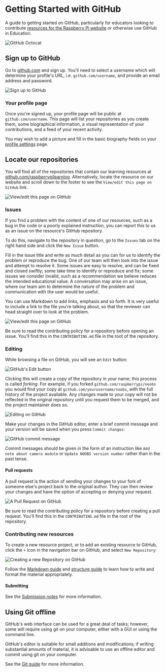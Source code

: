 # Getting Started with GitHub

A guide to getting started on GitHub, particularly for educators looking to contribute [resources for the Raspberry Pi website](http://www.raspberrypi.org/resources/) or otherwise use GitHub in Education.

![GitHub Octocat](images/octocat.jpg)

## Sign up to GitHub

Go to [github.com](https://github.com/) and sign up. You'll need to select a username which will determine your profile's URL, i.e. `github.com/username`, and provide an email address and password.

![Sign up to GitHub](images/github-signup.png)

### Your profile page

Once you're signed up, your profile page will be public at `github.com/username`. This page will list your repositories as you create them, some biographical information, a visual representation of your contributions, and a feed of your recent activity.

You may wish to add a picture and fill in the basic biography fields on your [profile settings](https://github.com/settings/profile) page.

## Locate our repositories

You will find all of the repositories that contain our learning resources at [github.com/raspberrypilearning](https://github.com/raspberrypilearning). Alternatively, locate the resource on our website and scroll down to the footer to see the `View/edit this page on GitHub` link.

![View/edit this page on GitHub](images/view-edit-on-github.png)

### Issues

If you find a problem with the content of one of our resources, such as a bug in the code or a poorly explained instruction, you can report this to us as an issue on the resource's GitHub repository.

To do this, navigate to the repository in question, go to the `Issues` tab on the right hand side and click the `New Issue` button.

Fill in the issue title and write as much detail as you can for us to identify the problem or reproduce the bug. One of our team will then look into the issue and attempt to resolve it. Some issues are easy to resolve, and can be fixed and closed swiftly; some take time to identify or reproduce and fix; some issues we consider invalid, such as a recommendation we believe reduces the intended educational value. A conversation may arise on an issue, where our team aim to determine the nature of the problem and communication with the user would be useful.

You can use Markdown to add links, emphasis and so forth. It is very useful to include a link to the file you're talking about, so that the reviewer can head straight over to look at the problem.

![View/edit this page on GitHub](images/github-issue.png)

Be sure to read the contributing policy for a repository before opening an issue. You'll find this in the `CONTRIBUTING.md` file in the root of the repository.

### Editing

While browsing a file on GitHub, you will see an `Edit` button:

![GitHub's Edit button](images/github-edit.png)

Clicking this will create a copy of the repository in your name; this process is called *forking*. For example, if you forked `github.com/raspberrypi/noobs` you would find your copy at `github.com/yourusername/noobs`, with the full history of the project available. Any changes made to your copy will not be reflected in the original repository until you request them to be merged, and the project maintainer does so.

![Editing on GitHub](images/github-editing.png)

Make your changes in the GitHub editor, enter a brief commit message and your version will be saved when you press `Commit changes`:

![GitHub commit message](images/github-commit.png)

Commit messages should be given in the form of an instruction like `Add note about camera module` or `Update NOOBS version number` rather than in the past tense.

#### Pull requests

A pull request is the action of sending your changes to your fork of someone else's project back to the original author. They can then review your changes and have the option of accepting or denying your request.

![A Pull Request on GitHub](images/github-pull-request.png)

Be sure to read the contributing policy for a repository before creating a pull request. You'll find this in the `CONTRIBUTING.md` file in the root of the repository.

### Contributing new resources

To create a new resource project, or to add an existing resource to GitHub, click the `+` icon in the navigation bar on GitHub, and select `New Repository`:

![Creating a new Repository on GitHub](images/github-new-repo.png)

Follow the [Markdown guide](markdown-guide.md) and [structure guide](structure-guide.md) to learn how to write and format the material appropriately.

#### Submitting

See the [Submission notes](README.md#submissions) for more information.

## Using Git offline

GitHub's web interface can be used for a great deal of tasks; however, some will require using git on your computer, either with a GUI or using the command line.

GitHub's editor is suitable for small additions and modifications; if writing substantial amounts of material, it is advisable to use an offline editor and commit using git on your computer.

See the [Git guide](git.md) for more information.
